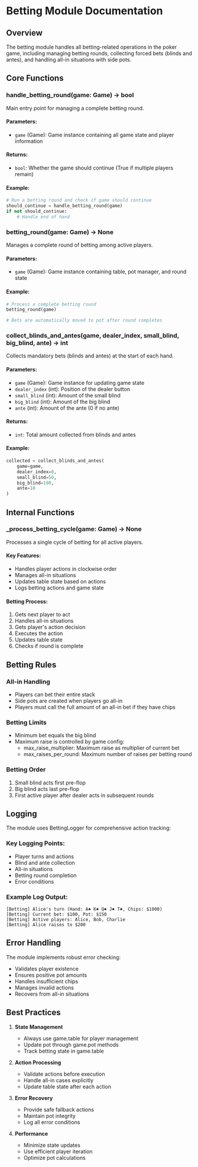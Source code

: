 # Betting Module Documentation

## Overview
The betting module handles all betting-related operations in the poker game, including managing betting rounds, collecting forced bets (blinds and antes), and handling all-in situations with side pots.

## Core Functions

### handle_betting_round(game: Game) -> bool
Main entry point for managing a complete betting round.

#### Parameters:
- `game` (Game): Game instance containing all game state and player information

#### Returns:
- `bool`: Whether the game should continue (True if multiple players remain)

#### Example:
```python
# Run a betting round and check if game should continue
should_continue = handle_betting_round(game)
if not should_continue:
    # Handle end of hand
```

### betting_round(game: Game) -> None
Manages a complete round of betting among active players.

#### Parameters:
- `game` (Game): Game instance containing table, pot manager, and round state

#### Example:
```python
# Process a complete betting round
betting_round(game)

# Bets are automatically moved to pot after round completes
```

### collect_blinds_and_antes(game, dealer_index, small_blind, big_blind, ante) -> int
Collects mandatory bets (blinds and antes) at the start of each hand.

#### Parameters:
- `game` (Game): Game instance for updating game state
- `dealer_index` (int): Position of the dealer button
- `small_blind` (int): Amount of the small blind
- `big_blind` (int): Amount of the big blind
- `ante` (int): Amount of the ante (0 if no ante)

#### Returns:
- `int`: Total amount collected from blinds and antes

#### Example:
```python
collected = collect_blinds_and_antes(
    game=game,
    dealer_index=0,
    small_blind=50,
    big_blind=100,
    ante=10
)
```

## Internal Functions

### _process_betting_cycle(game: Game) -> None
Processes a single cycle of betting for all active players.

#### Key Features:
- Handles player actions in clockwise order
- Manages all-in situations
- Updates table state based on actions
- Logs betting actions and game state

#### Betting Process:
1. Gets next player to act
2. Handles all-in situations
3. Gets player's action decision
4. Executes the action
5. Updates table state
6. Checks if round is complete

## Betting Rules

### All-in Handling
- Players can bet their entire stack
- Side pots are created when players go all-in
- Players must call the full amount of an all-in bet if they have chips

### Betting Limits
- Minimum bet equals the big blind
- Maximum raise is controlled by game config:
  - max_raise_multiplier: Maximum raise as multiplier of current bet
  - max_raises_per_round: Maximum number of raises per betting round

### Betting Order
1. Small blind acts first pre-flop
2. Big blind acts last pre-flop
3. First active player after dealer acts in subsequent rounds

## Logging

The module uses BettingLogger for comprehensive action tracking:

### Key Logging Points:
- Player turns and actions
- Blind and ante collection
- All-in situations
- Betting round completion
- Error conditions

### Example Log Output:
```
[Betting] Alice's turn (Hand: A♠ K♠ Q♠ J♠ T♠, Chips: $1000)
[Betting] Current bet: $100, Pot: $150
[Betting] Active players: Alice, Bob, Charlie
[Betting] Alice raises to $200
```

## Error Handling

The module implements robust error checking:
- Validates player existence
- Ensures positive pot amounts
- Handles insufficient chips
- Manages invalid actions
- Recovers from all-in situations

## Best Practices

1. **State Management**
   - Always use game.table for player management
   - Update pot through game.pot methods
   - Track betting state in game.table

2. **Action Processing**
   - Validate actions before execution
   - Handle all-in cases explicitly
   - Update table state after each action

3. **Error Recovery**
   - Provide safe fallback actions
   - Maintain pot integrity
   - Log all error conditions

4. **Performance**
   - Minimize state updates
   - Use efficient player iteration
   - Optimize pot calculations 